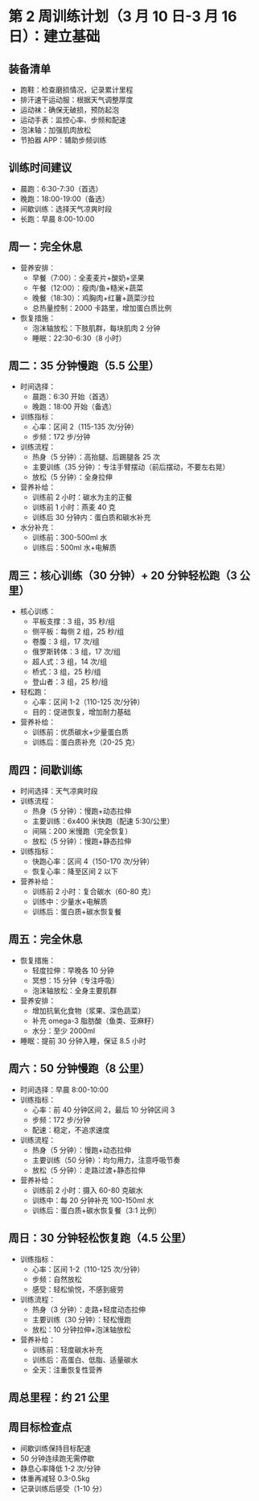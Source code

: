# 第 2 周训练计划（3 月 10 日-3 月 16 日）：建立基础

## 装备清单

- 跑鞋：检查磨损情况，记录累计里程
- 排汗速干运动服：根据天气调整厚度
- 运动袜：确保无破损，预防起泡
- 运动手表：监控心率、步频和配速
- 泡沫轴：加强肌肉放松
- 节拍器 APP：辅助步频训练

## 训练时间建议

- 晨跑：6:30-7:30（首选）
- 晚跑：18:00-19:00（备选）
- 间歇训练：选择天气凉爽时段
- 长跑：早晨 8:00-10:00

## 周一：完全休息

- 营养安排：
  - 早餐（7:00）：全麦麦片+酸奶+坚果
  - 午餐（12:00）：瘦肉/鱼+糙米+蔬菜
  - 晚餐（18:30）：鸡胸肉+红薯+蔬菜沙拉
  - 总热量控制：2000 卡路里，增加蛋白质比例
- 恢复措施：
  - 泡沫轴放松：下肢肌群，每块肌肉 2 分钟
  - 睡眠：22:30-6:30（8 小时）

## 周二：35 分钟慢跑（5.5 公里）

- 时间选择：
  - 晨跑：6:30 开始（首选）
  - 晚跑：18:00 开始（备选）
- 训练指标：
  - 心率：区间 2（115-135 次/分钟）
  - 步频：172 步/分钟
- 训练流程：
  - 热身（5 分钟）：高抬腿、后踢腿各 25 次
  - 主要训练（35 分钟）：专注手臂摆动（前后摆动，不要左右晃）
  - 放松（5 分钟）：全身拉伸
- 营养补给：
  - 训练前 2 小时：碳水为主的正餐
  - 训练前 1 小时：燕麦 40 克
  - 训练后 30 分钟内：蛋白质和碳水补充
- 水分补充：
  - 训练前：300-500ml 水
  - 训练后：500ml 水+电解质

## 周三：核心训练（30 分钟）+ 20 分钟轻松跑（3 公里）

- 核心训练：
  - 平板支撑：3 组，35 秒/组
  - 侧平板：每侧 2 组，25 秒/组
  - 卷腹：3 组，17 次/组
  - 俄罗斯转体：3 组，17 次/组
  - 超人式：3 组，14 次/组
  - 桥式：3 组，25 秒/组
  - 登山者：3 组，25 秒/组
- 轻松跑：
  - 心率：区间 1-2（110-125 次/分钟）
  - 目的：促进恢复，增加耐力基础
- 营养补给：
  - 训练前：优质碳水+少量蛋白质
  - 训练后：蛋白质补充（20-25 克）

## 周四：间歇训练

- 时间选择：天气凉爽时段
- 训练流程：
  - 热身（5 分钟）：慢跑+动态拉伸
  - 主要训练：6x400 米快跑（配速 5:30/公里）
  - 间隔：200 米慢跑（完全恢复）
  - 放松（5 分钟）：慢跑+静态拉伸
- 训练指标：
  - 快跑心率：区间 4（150-170 次/分钟）
  - 恢复心率：降至区间 2 以下
- 营养补给：
  - 训练前 2 小时：复合碳水（60-80 克）
  - 训练中：少量水+电解质
  - 训练后：蛋白质+碳水恢复餐

## 周五：完全休息

- 恢复措施：
  - 轻度拉伸：早晚各 10 分钟
  - 冥想：15 分钟（专注呼吸）
  - 泡沫轴放松：全身主要肌群
- 营养安排：
  - 增加抗氧化食物（浆果、深色蔬菜）
  - 补充 omega-3 脂肪酸（鱼类、亚麻籽）
  - 水分：至少 2000ml
- 睡眠：提前 30 分钟入睡，保证 8.5 小时

## 周六：50 分钟慢跑（8 公里）

- 时间选择：早晨 8:00-10:00
- 训练指标：
  - 心率：前 40 分钟区间 2，最后 10 分钟区间 3
  - 步频：172 步/分钟
  - 配速：稳定，不追求速度
- 训练流程：
  - 热身（5 分钟）：慢跑+动态拉伸
  - 主要训练（50 分钟）：均匀用力，注意呼吸节奏
  - 放松（5 分钟）：走路过渡+静态拉伸
- 营养补给：
  - 训练前 2 小时：摄入 60-80 克碳水
  - 训练中：每 20 分钟补充 100-150ml 水
  - 训练后：蛋白质+碳水恢复餐（3:1 比例）

## 周日：30 分钟轻松恢复跑（4.5 公里）

- 训练指标：
  - 心率：区间 1-2（110-125 次/分钟）
  - 步频：自然放松
  - 感受：轻松愉悦，不感到疲劳
- 训练流程：
  - 热身（3 分钟）：走路+轻度动态拉伸
  - 主要训练（30 分钟）：轻松慢跑
  - 放松：10 分钟拉伸+泡沫轴放松
- 营养补给：
  - 训练前：轻度碳水补充
  - 训练后：高蛋白、低脂、适量碳水
  - 全天：注重恢复性营养

## 周总里程：约 21 公里

## 周目标检查点

- 间歇训练保持目标配速
- 50 分钟连续跑无需停歇
- 静息心率降低 1-2 次/分钟
- 体重再减轻 0.3-0.5kg
- 记录训练后感受（1-10 分）
